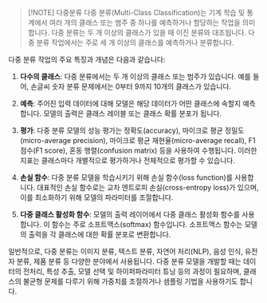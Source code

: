 

> [!NOTE] 다중분류
> 다중 분류(Multi-Class Classification)는 기계 학습 및 통계에서 여러 개의 클래스 또는 범주 중 하나를 예측하거나 할당하는 작업을 의미합니다.
   다중 분류는 두 개 이상의 클래스가 있을 때 이진 분류와 대조됩니다. 
   다중 분류 작업에서는 주로 세 개 이상의 클래스를 예측하거나 분류합니다.

다중 분류 작업의 주요 특징과 개념은 다음과 같습니다:

1. **다수의 클래스**: 다중 분류에서는 두 개 이상의 클래스 또는 범주가 있습니다. 
	예를 들어, 손글씨 숫자 분류 문제에서는 0부터 9까지 10개의 클래스가 있습니다.
    
2. **예측**: 주어진 입력 데이터에 대해 모델은 해당 데이터가 어떤 클래스에 속할지 예측합니다.
	모델의 출력은 클래스 레이블 또는 클래스 확률 분포가 됩니다.
    
3. **평가**: 다중 분류 모델의 성능 평가는 정확도(accuracy), 마이크로 평균 정밀도(micro-average precision), 마이크로 평균 재현율(micro-average recall), F1 점수(F1 score), 혼동 행렬(confusion matrix) 등을 사용하여 수행됩니다. 
	이러한 지표는 클래스마다 개별적으로 평가하거나 전체적으로 평가할 수 있습니다.
    
4. **손실 함수**: 다중 분류 모델을 학습시키기 위해 손실 함수(loss function)를 사용합니다. 
	대표적인 손실 함수로는 교차 엔트로피 손실(cross-entropy loss)가 있으며, 이를 최소화하기 위해 모델의 파라미터를 조절합니다.
    
5. **다중 클래스 활성화 함수**: 모델의 출력 레이어에서 다중 클래스 활성화 함수를 사용합니다. 
	이 함수는 주로 소프트맥스(softmax) 함수입니다. 
	소프트맥스 함수는 모델의 출력을 각 클래스에 대한 확률 분포로 변환합니다.
    

일반적으로, 다중 분류는 이미지 분류, 텍스트 분류, 자연어 처리(NLP), 음성 인식, 유전자 분류, 
제품 분류 등 다양한 분야에서 사용됩니다. 
다중 분류 모델을 개발할 때는 데이터의 전처리, 특성 추출, 모델 선택 및 하이퍼파라미터 튜닝 등의 과정이 필요하며, 클래스의 불균형 문제를 다루기 위해 가중치를 조절하거나 샘플링 기법을 사용하기도 합니다.
